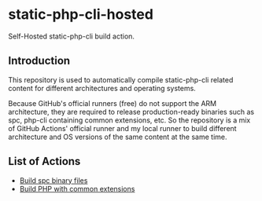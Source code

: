 # static-php-cli-hosted
Self-Hosted static-php-cli build action.

## Introduction

This repository is used to automatically compile static-php-cli related content for different architectures and operating systems.

Because GitHub's official runners (free) do not support the ARM architecture, 
they are required to release production-ready binaries such as spc, 
php-cli containing common extensions, etc. 
So the repository is a mix of GitHub Actions' official runner and my local runner to build 
different architecture and OS versions of the same content at the same time.

## List of Actions

- [Build spc binary files](https://github.com/crazywhalecc/static-php-cli-hosted/blob/master/.github/workflows/build-spc-release.yml)
- [Build PHP with common extensions](https://github.com/crazywhalecc/static-php-cli-hosted/blob/master/.github/workflows/build-common-php.yml)

